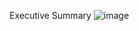 Executive Summary
![image](https://github.com/Alfaz4U/Power-bi/assets/149190672/3d57965b-f08e-4bc7-80f8-4491d871bb6e)


